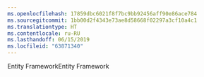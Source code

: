 ```yaml
---
ms.openlocfilehash: 17859dbc6021f8f7bc9bb92456aff90e86ace784
ms.sourcegitcommit: 1bb00d2f4343e73ae8d58668f02297a3cf10a4c1
ms.translationtype: HT
ms.contentlocale: ru-RU
ms.lasthandoff: 06/15/2019
ms.locfileid: "63871340"
---
```

<span data-ttu-id="35705-101">Entity Framework</span><span class="sxs-lookup"><span data-stu-id="35705-101">Entity Framework</span></span>